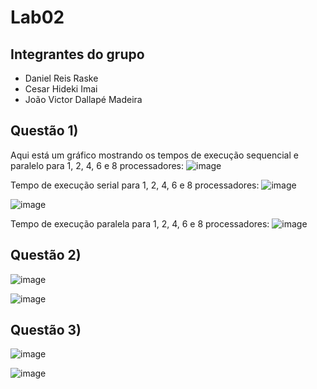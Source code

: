 # Lab02

## Integrantes do grupo
- Daniel Reis Raske
- Cesar Hideki Imai
- João Victor Dallapé Madeira

## Questão 1)
Aqui está um gráfico mostrando os tempos de execução sequencial e paralelo para 1, 2, 4, 6 e 8 processadores:
![image](https://github.com/Cehiim/comp_paralela/assets/142693345/939e1323-6a1b-4c7e-831a-a5545e4c4bda)

Tempo de execução serial para 1, 2, 4, 6 e 8 processadores:
![image](https://github.com/Cehiim/comp_paralela/assets/142693345/447923aa-5bd8-4a77-8016-ab2ba32b13b2)

![image](https://github.com/Cehiim/comp_paralela/assets/142693345/c5a8a6f7-0f55-4766-a11d-ffc0cde64a5e)

Tempo de execução paralela para 1, 2, 4, 6 e 8 processadores:
![image](https://github.com/Cehiim/comp_paralela/assets/142693345/cb7cd794-fd48-4767-8d2c-2e627f62a4b1)

## Questão 2)
![image](https://github.com/Cehiim/comp_paralela/assets/142693345/1d289b7d-6db9-4fc5-af70-5ac740cec57f)

![image](https://github.com/Cehiim/comp_paralela/assets/142693345/c8569724-3c69-47d3-9b3e-c400f1c74181)

## Questão 3)
![image](https://github.com/Cehiim/comp_paralela/assets/142693345/3c0cdeec-4f80-4552-b4a1-2e1d3c2d9928)

![image](https://github.com/Cehiim/comp_paralela/assets/142693345/4bfbf9ea-64fe-4287-a54a-dfe04c74f84d)
